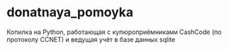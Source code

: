 # donatnaya_pomoyka
Копилка на Python, работающая с купюроприёмниками CashCode (по протоколу CCNET) и ведущая учёт в базе данных sqlite
